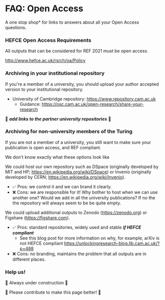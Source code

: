 # FAQ: Open Access

A one stop shop* for links to answers about all your Open Access questions.

### HEFCE Open Access Requirements

All outputs that can be considered for REF 2021 must be open access.

http://www.hefce.ac.uk/rsrch/oa/Policy

### Archiving in your institutional repository

If you're a member of a university, you should upload your author accepted version to your institutional repository.

* University of Cambridge repository: https://www.repository.cam.ac.uk
  * Guidance: https://osc.cam.ac.uk/open-research/share-your-research

🚧 ***add links to the partner university repositories*** 🚧

### Archiving for non-university members of the Turing

If you are not a member of a university, you still want to make sure your publication is open access, and REF compliant.

We don't know exactly what these options look like

We could host our own repository such as DSpace (originally developed by MIT and HP; https://en.wikipedia.org/wiki/DSpace) or Invenio (originally developed by CERN; https://en.wikipedia.org/wiki/Invenio).

* ✅ Pros: we control it and we can brand it clearly.
* ❌ Cons: we are responsible for it! Why bother to host when we can use another one? Would we add in all the university publications? If no the the repository will always seem to be be quite empty.

We could upload additional outputs to Zenodo (https://zenodo.org) or Figshare (https://figshare.com).

* ✅ Pros: standard repositories, widely used and stable ***if HEFCE compliant***
  * See this blog post for more information on why, for example, arXiv is not HEFCE compliant https://unlockingresearch-blog.lib.cam.ac.uk/?p=488
* ❌ Cons: no branding, maintains the problem that all outputs are in different places.

### Help us!

🚧 Always under construction 🚧

🙌 Please contribute to make this page better! 🙌

